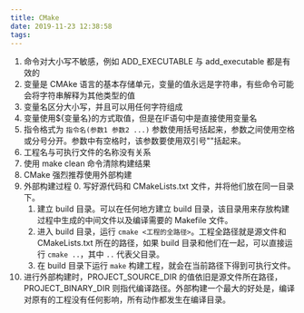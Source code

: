 ```yaml
---
title: CMake
date: 2019-11-23 12:38:58
tags:
---
```

1. 命令对大小写不敏感，例如 ADD_EXECUTABLE 与 add_executable 都是有效的
2. 变量是 CMAke 语言的基本存储单元，变量的值永远是字符串，有些命令可能会将字符串解释为其他类型的值
3. 变量名区分大小写，并且可以用任何字符组成
4. 变量使用${变量名}的方式取值，但是在IF语句中是直接使用变量名
5. 指令格式为 `指令名(参数1 参数2 ...)` 参数使用括号括起来，参数之间使用空格或分号分开。参数中有空格时，该参数要使用双引号""括起来。
6. 工程名与可执行文件的名称没有关系
7. 使用 make clean 命令清除构建结果
8. CMake 强烈推荐使用外部构建
9. 外部构建过程
    0. 写好源代码和 CMakeLists.txt 文件，并将他们放在同一目录下。
    1. 建立 build 目录。可以在任何地方建立 build 目录，该目录用来存放构建过程中生成的中间文件以及编译需要的 Makefile 文件。
    2. 进入 build 目录，运行 `cmake <工程的全路径>`。工程全路径就是源文件和 CMakeLists.txt 所在的路径，如果 build 目录和他们在一起，可以直接运行 `cmake ..`，其中 `..` 代表父目录。
    3. 在 build 目录下运行 `make` 构建工程，就会在当前路径下得到可执行文件。
10. 进行外部构建时，PROJECT_SOURCE_DIR 的值依旧是源文件所在路径，PROJECT_BINARY_DIR 则指代编译路径。外部构建一个最大的好处是，编译对原有的工程没有任何影响，所有动作都发生在编译目录。